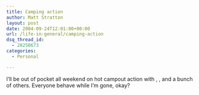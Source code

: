 ```yaml
---
title: Camping action
author: Matt Stratton
layout: post
date: 2004-09-24T12:01:00+00:00
url: /life-in-general/camping-action
dsq_thread_id:
  - 28250673
categories:
  - Personal

---
```

I&#8217;ll be out of pocket all weekend on hot campout action with , , and a bunch of others. Everyone behave while I&#8217;m gone, okay?